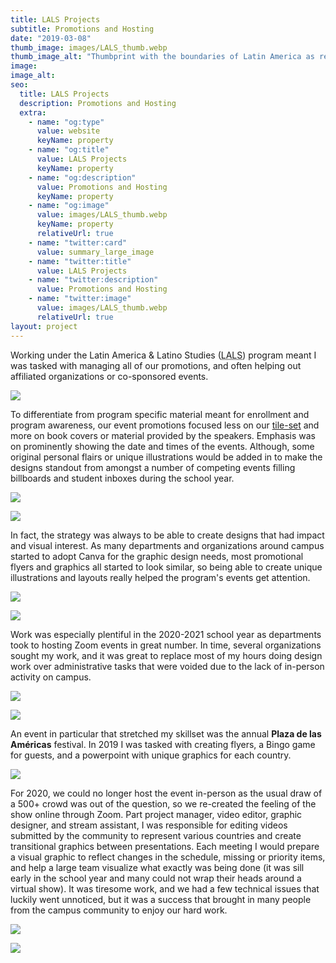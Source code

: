 ```yaml
---
title: LALS Projects
subtitle: Promotions and Hosting
date: "2019-03-08"
thumb_image: images/LALS_thumb.webp
thumb_image_alt: "Thumbprint with the boundaries of Latin America as relief upon the lines"
image:
image_alt:
seo:
  title: LALS Projects
  description: Promotions and Hosting
  extra:
    - name: "og:type"
      value: website
      keyName: property
    - name: "og:title"
      value: LALS Projects
      keyName: property
    - name: "og:description"
      value: Promotions and Hosting
      keyName: property
    - name: "og:image"
      value: images/LALS_thumb.webp
      keyName: property
      relativeUrl: true
    - name: "twitter:card"
      value: summary_large_image
    - name: "twitter:title"
      value: LALS Projects
    - name: "twitter:description"
      value: Promotions and Hosting
    - name: "twitter:image"
      value: images/LALS_thumb.webp
      relativeUrl: true
layout: project
---
```


Working under the Latin America & Latino Studies (<abbr title="Latin America & Latino Studies">LALS</abbr>) program meant I was tasked with managing all of our promotions, and often helping out affiliated organizations or co-sponsored events.

![](/images/LALS-flyer_3.webp)

To differentiate from program specific material meant for enrollment and program awareness, our event promotions focused less on our [tile-set](/portfolio/lals_branding/) and more on book covers or material provided by the speakers. Emphasis was on prominently showing the date and times of the events. Although, some original personal flairs or unique illustrations would be added in to make the designs standout from amongst a number of competing events filling billboards and student inboxes during the school year.

![](/images/LALS-flyer_4.webp)

![](/images/LALS-flyer_5.webp)

In fact, the strategy was always to be able to create designs that had impact and visual interest. As many departments and organizations around campus started to adopt Canva for the graphic design needs, most promotional flyers and graphics all started to look similar, so being able to create unique illustrations and layouts really helped the program's events get attention.

![](/images/LALS-flyer_6.webp)

![](/images/LALS-flyer_7.webp)

Work was especially plentiful in the 2020-2021 school year as departments took to hosting Zoom events in great number. In time, several organizations sought my work, and it was great to replace most of my hours doing design work over administrative tasks that were voided due to the lack of in-person activity on campus.

![](/images/LALS-flyer_8.webp)

![](/images/LALS-flyer_9.webp)

An event in particular that stretched my skillset was the annual **Plaza de las Américas** festival. In 2019 I was tasked with creating flyers, a Bingo game for guests, and a powerpoint with unique graphics for each country.

![](/images/LALS-plaza_2.webp)

For 2020, we could no longer host the event in-person as the usual draw of a 500+ crowd was out of the question, so we re-created the feeling of the show online through Zoom. Part project manager, video editor, graphic designer, and stream assistant, I was responsible for editing videos submitted by the community to represent various countries and create transitional graphics between presentations. Each meeting I would prepare a visual graphic to reflect changes in the schedule, missing or priority items, and help a large team visualize what exactly was being done (it was sill early in the school year and many could not wrap their heads around a virtual show). It was tiresome work, and we had a few technical issues that luckily went unnoticed, but it was a success that brought in many people from the campus community to enjoy our hard work.

![](/images/LALS-plaza_3.webp)

![](/images/LALS-plaza.webp)
